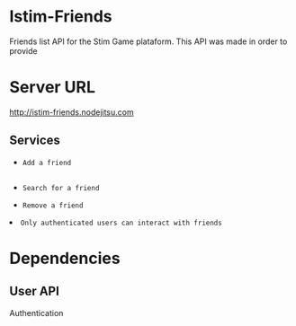 <h1> Istim-Friends </h1>


Friends list API for the Stim Game plataform. This API was made in order to provide 

<h1> Server URL </h1>

<a href = "http://istim-friends.nodejitsu.com"> http://istim-friends.nodejitsu.com </a>

<h2> Services </h2>
<ul>
<li><code>Add a friend </li> </code><br\>
</ul>
<ul>
<li><code>Search for a friend </code></li><br\>
</ul>
<ul>
<li><code>Remove a friend </code></li><br\>
</ul>

<li><code>Only authenticated users can interact with friends</code></li>



<h1> Dependencies </h1>

<h2> User API </h2>

Authentication
